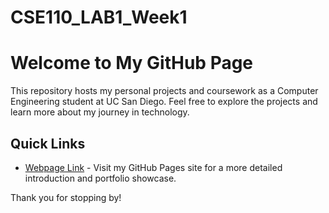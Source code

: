 # CSE110_LAB1_Week1
# Welcome to My GitHub Page

This repository hosts my personal projects and coursework as a Computer Engineering student at UC San Diego. Feel free to explore the projects and learn more about my journey in technology.

## Quick Links

- [Webpage Link](https://ddesantiag0.github.io/CSE110_LAB1_Week1/) - Visit my GitHub Pages site for a more detailed introduction and portfolio showcase.

Thank you for stopping by!

